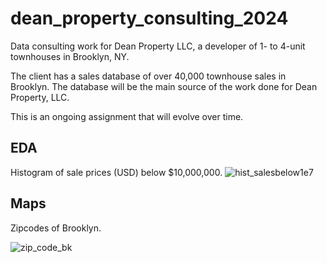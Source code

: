 # dean_property_consulting_2024
Data consulting work for Dean Property LLC, a developer of 1- to 4-unit townhouses in Brooklyn, NY.

The client has a sales database of over 40,000 townhouse sales in Brooklyn. The database will be the main source of the work done for Dean Property, LLC.

This is an ongoing assignment that will evolve over time.

## EDA
Histogram of sale prices (USD) below $10,000,000.
![hist_salesbelow1e7](https://github.com/sralter/dean_property_consulting_2024/assets/25013680/ef82f200-1b96-4c12-9c6d-004a0d72681e)

## Maps
Zipcodes of Brooklyn.

![zip_code_bk](https://github.com/sralter/dean_property_consulting_2024/assets/25013680/d7d68712-f479-47cf-90ad-d8e72824445e)


